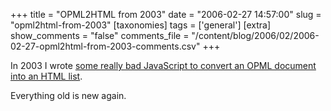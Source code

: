+++
title = "OPML2HTML from 2003"
date = "2006-02-27 14:57:00"
slug = "opml2html-from-2003"
[taxonomies]
tags = ['general']
[extra]
show_comments = "false"
comments_file = "/content/blog/2006/02/2006-02-27-opml2html-from-2003-comments.csv"
+++

In 2003 I wrote [some really bad JavaScript to convert an OPML document into an HTML list](http://philwilson.org/code/opml2html/).

Everything old is new again.
